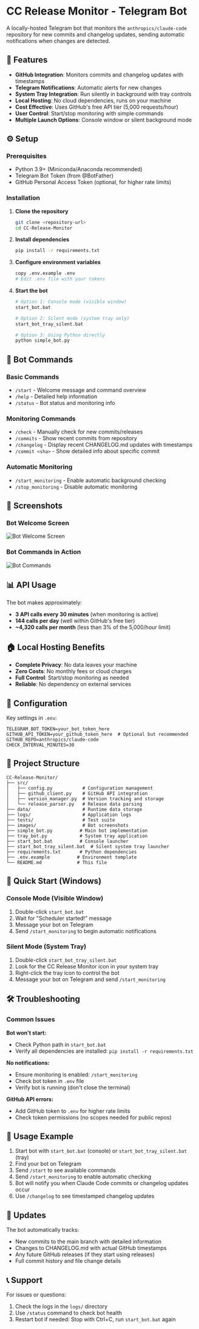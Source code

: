 # CC Release Monitor - Telegram Bot

A locally-hosted Telegram bot that monitors the `anthropics/claude-code` repository for new commits and changelog updates, sending automatic notifications when changes are detected.

## 🚀 Features

- **GitHub Integration**: Monitors commits and changelog updates with timestamps
- **Telegram Notifications**: Automatic alerts for new changes
- **System Tray Integration**: Run silently in background with tray controls
- **Local Hosting**: No cloud dependencies, runs on your machine
- **Cost Effective**: Uses GitHub's free API tier (5,000 requests/hour)
- **User Control**: Start/stop monitoring with simple commands
- **Multiple Launch Options**: Console window or silent background mode

## ⚙️ Setup

### Prerequisites
- Python 3.9+ (Miniconda/Anaconda recommended)
- Telegram Bot Token (from @BotFather)
- GitHub Personal Access Token (optional, for higher rate limits)

### Installation

1. **Clone the repository**
   ```bash
   git clone <repository-url>
   cd CC-Release-Monitor
   ```

2. **Install dependencies**
   ```bash
   pip install -r requirements.txt
   ```

3. **Configure environment variables**
   ```bash
   copy .env.example .env
   # Edit .env file with your tokens
   ```

4. **Start the bot**
   ```bash
   # Option 1: Console mode (visible window)
   start_bot.bat
   
   # Option 2: Silent mode (system tray only)
   start_bot_tray_silent.bat
   
   # Option 3: Using Python directly
   python simple_bot.py
   ```

## 🤖 Bot Commands

### Basic Commands
- `/start` - Welcome message and command overview
- `/help` - Detailed help information
- `/status` - Bot status and monitoring info

### Monitoring Commands
- `/check` - Manually check for new commits/releases
- `/commits` - Show recent commits from repository
- `/changelog` - Display recent CHANGELOG.md updates with timestamps
- `/commit <sha>` - Show detailed info about specific commit

### Automatic Monitoring
- `/start_monitoring` - Enable automatic background checking
- `/stop_monitoring` - Disable automatic monitoring

## 📸 Screenshots

### Bot Welcome Screen
![Bot Welcome Screen](images/bot_01.png)

### Bot Commands in Action
![Bot Commands](images/bot_02.png)

## 📊 API Usage

The bot makes approximately:
- **3 API calls every 30 minutes** (when monitoring is active)
- **144 calls per day** (well within GitHub's free tier)
- **~4,320 calls per month** (less than 3% of the 5,000/hour limit)

## 🏠 Local Hosting Benefits

- **Complete Privacy**: No data leaves your machine
- **Zero Costs**: No monthly fees or cloud charges
- **Full Control**: Start/stop monitoring as needed
- **Reliable**: No dependency on external services

## 🔧 Configuration

Key settings in `.env`:
```env
TELEGRAM_BOT_TOKEN=your_bot_token_here
GITHUB_API_TOKEN=your_github_token_here  # Optional but recommended
GITHUB_REPO=anthropics/claude-code
CHECK_INTERVAL_MINUTES=30
```

## 📁 Project Structure

```
CC-Release-Monitor/
├── src/
│   ├── config.py           # Configuration management
│   ├── github_client.py    # GitHub API integration
│   ├── version_manager.py  # Version tracking and storage
│   └── release_parser.py   # Release data parsing
├── data/                   # Runtime data storage
├── logs/                   # Application logs
├── tests/                  # Test suite
├── images/                 # Bot screenshots
├── simple_bot.py          # Main bot implementation
├── tray_bot.py            # System tray application
├── start_bot.bat          # Console launcher
├── start_bot_tray_silent.bat  # Silent system tray launcher
├── requirements.txt       # Python dependencies
├── .env.example          # Environment template
└── README.md             # This file
```

## 🚀 Quick Start (Windows)

### Console Mode (Visible Window)
1. Double-click `start_bot.bat`
2. Wait for "Scheduler started!" message
3. Message your bot on Telegram
4. Send `/start_monitoring` to begin automatic notifications

### Silent Mode (System Tray)
1. Double-click `start_bot_tray_silent.bat`
2. Look for the CC Release Monitor icon in your system tray
3. Right-click the tray icon to control the bot
4. Message your bot on Telegram and send `/start_monitoring`

## 🛠️ Troubleshooting

### Common Issues

**Bot won't start:**
- Check Python path in `start_bot.bat`
- Verify all dependencies are installed: `pip install -r requirements.txt`

**No notifications:**
- Ensure monitoring is enabled: `/start_monitoring`
- Check bot token in `.env` file
- Verify bot is running (don't close the terminal)

**GitHub API errors:**
- Add GitHub token to `.env` for higher rate limits
- Check token permissions (no scopes needed for public repos)

## 📱 Usage Example

1. Start bot with `start_bot.bat` (console) or `start_bot_tray_silent.bat` (tray)
2. Find your bot on Telegram
3. Send `/start` to see available commands
4. Send `/start_monitoring` to enable automatic checking
5. Bot will notify you when Claude Code commits or changelog updates occur
6. Use `/changelog` to see timestamped changelog updates

## 🔄 Updates

The bot automatically tracks:
- New commits to the main branch with detailed information
- Changes to CHANGELOG.md with actual GitHub timestamps
- Any future GitHub releases (if they start using releases)
- Full commit history and file change details

## 📞 Support

For issues or questions:
1. Check the logs in the `logs/` directory
2. Use `/status` command to check bot health
3. Restart bot if needed: Stop with Ctrl+C, run `start_bot.bat` again